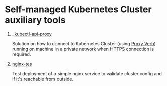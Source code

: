 # Self-managed Kubernetes Cluster auxiliary tools

1. [_kubectl-api-proxy](./_kubectl-api-proxy/)

    Solution on how to connect to Kubernetes Cluster (using [Proxy Verb](https://kubernetes.io/docs/tasks/access-application-cluster/access-cluster-services/)) running on machine in a private network when HTTPS connection is required.

2. [nginx-tes](./nginx-test/)

    Test deployment of a simple nginx service to validate cluster config and if it's reachable from outside.
